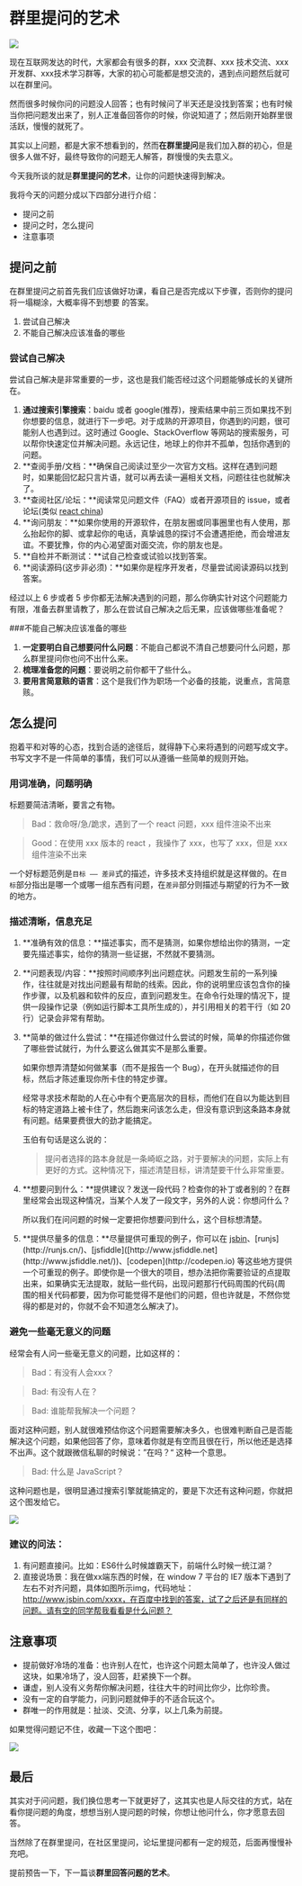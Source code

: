 # 群里提问的艺术

![](http://wx3.sinaimg.cn/large/006ARE9vgy1fwntelg0mlj30b40b4gm1.jpg)

现在互联网发达的时代，大家都会有很多的群，xxx 交流群、xxx 技术交流、xxx开发群、xxx技术学习群等，大家的初心可能都是想交流的，遇到点问题然后就可以在群里问。

然而很多时候你问的问题没人回答；也有时候问了半天还是没找到答案；也有时候当你把问题发出来了，别人正准备回答你的时候，你说知道了；然后刚开始群里很活跃，慢慢的就死了。

其实以上问题，都是大家不想看到的，然而**在群里提问**是我们加入群的初心，但是很多人做不好，最终导致你的问题无人解答，群慢慢的失去意义。

今天我所谈的就是**群里提问的艺术**，让你的问题快速得到解决。

我将今天的问题分成以下四部分进行介绍：

- 提问之前
- 提问之时，怎么提问
- 注意事项

## 提问之前

在群里提问之前首先我们应该做好功课，看自己是否完成以下步骤，否则你的提问将一塌糊涂，大概率得不到想要 的答案。

1. 尝试自己解决
2. 不能自己解决应该准备的哪些

### 尝试自己解决

尝试自己解决是非常重要的一步，这也是我们能否经过这个问题能够成长的关键所在。

1. **通过搜索引擎搜索**：baidu 或者 google(推荐)，搜索结果中前三页如果找不到你想要的信息，就进行下一步吧。对于成熟的开源项目，你遇到的问题，很可能别人也遇到过。这时通过 Google、StackOverflow 等网站的搜索服务，可以帮你快速定位并解决问题。永远记住，地球上的你并不孤单，包括你遇到的问题。
2. **查阅手册/文档：**确保自己阅读过至少一次官方文档。这样在遇到问题时，如果能回忆起只言片语，就可以再去读一遍相关文档，问题往往也就解决了。
3. **查阅社区/论坛：**阅读常见问题文件（FAQ）或者开源项目的 issue，或者论坛(类似 [react china](http://react-china.org/))
4. **询问朋友：**如果你使用的开源软件，在朋友圈或同事圈里也有人使用，那么抬起你的脚、或拿起你的电话，真挚诚恳的探讨不会遭遇拒绝，而会增进友谊。不要犹豫，你的内心渴望面对面交流，你的朋友也是。
5. **自检并不断测试：**试自己检查或试验以找到答案。
6. **阅读源码(这步非必须)：**如果你是程序开发者，尽量尝试阅读源码以找到答案。

经过以上 6 步或者 5 步你都无法解决遇到的问题，那么你确实针对这个问题能力有限，准备去群里请教了，那么在尝试自己解决之后无果，应该做哪些准备呢？

###不能自己解决应该准备的哪些

1. **一定要明白自己想要问什么问题**：不能自己都说不清自己想要问什么问题，那么群里提问你也问不出什么来。
2. **梳理准备您的问题**：要说明之前你都干了些什么。
3. **要用言简意赅的语言**：这个是我们作为职场一个必备的技能，说重点，言简意赅。

## 怎么提问

抱着平和对等的心态，找到合适的途径后，就得静下心来将遇到的问题写成文字。书写文字不是一件简单的事情，我们可以从遵循一些简单的规则开始。

### 用词准确，问题明确

标题要简洁清晰，要言之有物。

> Bad：救命呀/急/跪求，遇到了一个 react 问题，xxx 组件渲染不出来

> Good：在使用 xxx 版本的 react ，我操作了 xxx，也写了 xxx，但是 xxx 组件渲染不出来

一个好标题范例是`目标 —— 差异`式的描述，许多技术支持组织就是这样做的。在`目标`部分指出是哪一个或哪一组东西有问题，在`差异`部分则描述与期望的行为不一致的地方。

### 描述清晰，信息充足

1. **准确有效的信息：**描述事实，而不是猜测，如果你想给出你的猜测，一定要先描述事实，给你的猜测一些证据，不然就不要猜测。

2. **问题表现/内容：**按照时间顺序列出问题症状。问题发生前的一系列操作，往往就是对找出问题最有帮助的线索。因此，你的说明里应该包含你的操作步骤，以及机器和软件的反应，直到问题发生。在命令行处理的情况下，提供一段操作记录（例如运行脚本工具所生成的），并引用相关的若干行（如 20 行）记录会非常有帮助。

3. **简单的做过什么尝试：**在描述你做过什么尝试的时候，简单的你描述你做了哪些尝试就行，为什么要这么做其实不是那么重要。

   如果你想弄清楚如何做某事（而不是报告一个 Bug），在开头就描述你的目标，然后才陈述重现你所卡住的特定步骤。

   经常寻求技术帮助的人在心中有个更高层次的目标，而他们在自以为能达到目标的特定道路上被卡住了，然后跑来问该怎么走，但没有意识到这条路本身就有问题。结果要费很大的劲才能搞定。

   玉伯有句话是这么说的：

   > 提问者选择的路本身就是一条崎岖之路，对于要解决的问题，实际上有更好的方式。这种情况下，描述清楚目标，讲清楚要干什么非常重要。

4. **想要问到什么：**提供建议？发送一段代码？检查你的补丁或者别的？在群里经常会出现这种情况，当某个人发了一段文字，另外的人说：你想问什么？

   所以我们在问问题的时候一定要把你想要问到什么，这个目标想清楚。

5. **提供尽量多的信息：**尽量提供可重现的例子，你可以在 [jsbin]([http://www.jsbin.com](http://www.jsbin.com/))、[runjs](http://runjs.cn/)、[jsfiddle]([http://www.jsfiddle.net](http://www.jsfiddle.net/))、[codepen](http://codepen.io) 等这些地方提供一个可重现的例子。即使你是一个很大的项目，想办法把你需要验证的点提取出来，如果确实无法提取，就贴一些代码，出现问题那行代码周围的代码(周围的相关代码都要，因为你可能觉得不是他们的问题，但也许就是，不然你觉得的都是对的，你就不会不知道怎么解决了)。

### 避免一些毫无意义的问题

经常会有人问一些毫无意义的问题，比如这样的：

> Bad：有没有人会xxx？

> Bad: 有没有人在？

> Bad: 谁能帮我解决一个问题？

面对这种问题，别人就很难预估你这个问题需要解决多久，也很难判断自己是否能解决这个问题，如果他回答了你，意味着你就是有空而且很在行，所以他还是选择不出声。这个就跟微信私聊的时候说：”在吗？“ 这种一个意思。

> Bad: 什么是 JavaScript？

这种问题也是，很明显通过搜索引擎就能搞定的，要是下次还有这种问题，你就把这个图发给它。

![](http://wx3.sinaimg.cn/large/006ARE9vgy1fwntelg0mlj30b40b4gm1.jpg)

### 建议的问法：

1. 有问题直接问。比如：ES6什么时候雄霸天下，前端什么时候一统江湖？
2. 直接说场景：我在做xx端东西的时候，在 window 7 平台的 IE7 版本下遇到了左右不对齐问题，具体如图所示img，代码地址：http://www.jsbin.com/xxxx，在百度中找到的答案，试了之后还是有同样的问题。请有空的同学帮我看看是什么问题？
   

## 注意事项

- 提前做好冷场的准备：也许别人在忙，也许这个问题太简单了，也许没人做过这块，如果冷场了，没人回答，赶紧换下一个群。
- 谦虚，别人没有义务帮你解决问题，往往大牛的时间比你少，比你珍贵。
- 没有一定的自学能力，问到问题就伸手的不适合玩这个。
- 群唯一的作用就是：扯淡、交流、分享，以上几条为前提。



如果觉得问题记不住，收藏一下这个图吧：

![](http://imgs.taoweng.site/blog/typecho/qustion.jpg)

## 最后

其实对于问问题，我们换位思考一下就更好了，这其实也是人际交往的方式，站在看你提问题的角度，想想当别人提问题的时候，你想让他问什么，你才愿意去回答。

当然除了在群里提问，在社区里提问，论坛里提问都有一定的规范，后面再慢慢补充吧。

提前预告一下，下一篇谈**群里回答问题的艺术**。